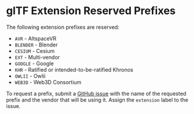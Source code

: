 # glTF Extension Reserved Prefixes

The following extension prefixes are reserved:

* `AVR` - AltspaceVR
* `BLENDER` - Blender
* `CESIUM` - Cesium
* `EXT` - Multi-vendor
* `GOOGLE` - Google
* `KHR` - Ratified or intended-to-be-ratified Khronos
* `OWLII` - Owlii
* `WEB3D` - Web3D Consortium

To request a prefix, submit a [GitHub issue](https://github.com/KhronosGroup/glTF/issues/new) with the name of the requested prefix and the vendor that will be using it.  Assign the `extension` label to the issue.
